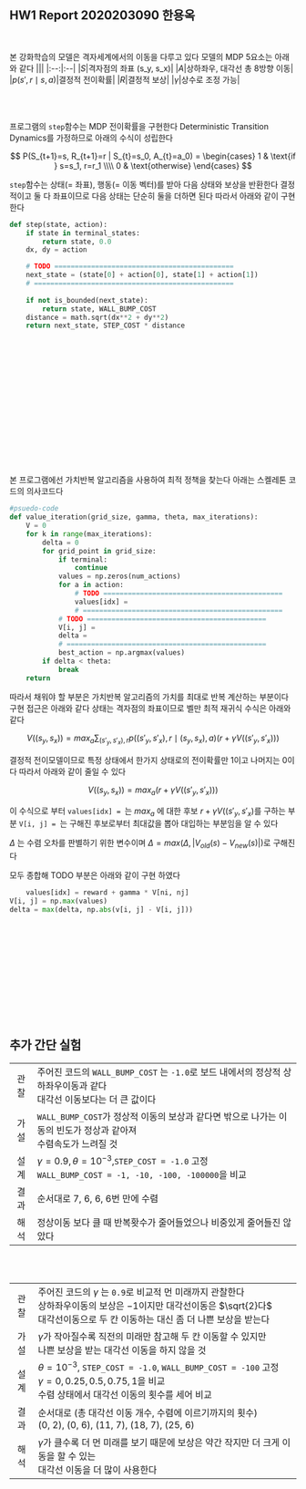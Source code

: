 ## HW1 Report 2020203090 한용옥

<br>

본 강화학습의 모델은 격자세계에서의 이동을 다루고 있다 모델의 MDP 5요소는 아래와 같다
|||
|:--:|:--|
|$S$|격자점의 좌표 (s_y, s_x)|
|$A$|상하좌우, 대각선 총 8방향 이동|
|$p(s',r \mid s,a)$|결정적 전이확률|
|$R$|결정적 보상|
|$\gamma$|상수로 조정 가능|

<br><br>

프로그램의 `step`함수는 MDP 전이확률을 구현한다 Deterministic Transition Dynamics를 가정하므로 아래의 수식이 성립한다

$$
P(S_{t+1}=s, R_{t+1}=r | S_{t}=s_0, A_{t}=a_0) =
\begin{cases}
  1 & \text{if } s=s_1, r=r_1 \\\\
  0 & \text{otherwise}
\end{cases}
$$

`step`함수는 상태(= 좌표), 행동(= 이동 벡터)를 받아 다음 상태와 보상을 반환한다
결정적이고 둘 다 좌표이므로 다음 상태는 단순히 둘을 더하면 된다 따라서 아래와 같이 구현한다
```python
def step(state, action):
    if state in terminal_states:
        return state, 0.0
    dx, dy = action

    # TODO ============================================
    next_state = (state[0] + action[0], state[1] + action[1])
    # =================================================
    
    if not is_bounded(next_state):
        return state, WALL_BUMP_COST
    distance = math.sqrt(dx**2 + dy**2)
    return next_state, STEP_COST * distance
```
<br><br><br><br><br><br><br><br><br><br><br><br><br><br>
본 프로그램에선 가치반복 알고리즘을 사용하여 최적 정책을 찾는다 아래는 스켈레톤 코드의 의사코드다

```python
#psuedo-code
def value_iteration(grid_size, gamma, theta, max_iterations):
    V = 0
    for k in range(max_iterations):
        delta = 0
        for grid_point in grid_size:
            if terminal:
                continue
            values = np.zeros(num_actions)
            for a in action:
                # TODO ============================================
                values[idx] = 
                # =================================================
            # TODO ============================================
            V[i, j] = 
            delta = 
            # =================================================
            best_action = np.argmax(values)
        if delta < theta:
            break
    return
```
따라서 채워야 할 부분은 가치반복 알고리즘의 가치를 최대로 반복 계산하는 부분이다 구현 접근은 아래와 같다 상태는 격자점의 좌표이므로 벨만 최적 재귀식 수식은 아래와 같다

$$
V((s_y, s_x)) = max_{a}\sum_{(s'_y, s'_x), r}{p((s'_y, s'_x),r \mid (s_y, s_x), a)(r + \gamma V((s'_y, s'_x)))}
$$

결정적 전이모델이므로 특정 상태에서 한가지 상태로의 전이확률만 1이고 나머지는 0이다 따라서 아래와 같이 줄일 수 있다

$$
V((s_y, s_x)) = max_{a}(r + \gamma V((s'_y, s'_x)))
$$

이 수식으로 부터 `values[idx] = `는 $max_{a}$ 에 대한 후보 $r + \gamma V((s'_y, s'_x)$를 구하는 부분
`V[i, j] = `는 구해진 후보로부터 최대값을 뽑아 대입하는 부분임을 알 수 있다

$\Delta$ 는 수렴 오차를 판별하기 위한 변수이며 $\Delta = max(\Delta, |V_{old}(s) - V_{new}(s)|)$로 구해진다

모두 종합해 TODO 부분은 아래와 같이 구현 하였다
```python
    values[idx] = reward + gamma * V[ni, nj]
V[i, j] = np.max(values)
delta = max(delta, np.abs(v[i, j] - V[i, j]))
```

<br><br><br><br><br><br><br><br><br><br>

## 추가 간단 실험

|||
|:--:|:--|
|관찰|주어진 코드의 `WALL_BUMP_COST` 는 `-1.0`로 보드 내에서의 정상적 상하좌우이동과 같다<br>대각선 이동보다는 더 큰 값이다|
|가설|`WALL_BUMP_COST`가 정상적 이동의 보상과 같다면 밖으로 나가는 이동의 빈도가 정상과 같아져<br>수렴속도가 느려질 것|
|설계|$\gamma = 0.9, \theta=10^{-3}$,`STEP_COST = -1.0` 고정 <br> `WALL_BUMP_COST = -1, -10, -100, -100000`을 비교|
|결과|순서대로 7, 6, 6, 6번 만에 수렴|
|해석|정상이동 보다 클 때 반복홧수가 줄어들었으나 비중있게 줄어들진 않았다|

<br><br>

|||
|:--:|:--|
|관찰|주어진 코드의 $\gamma$ 는 `0.9`로 비교적 먼 미래까지 관찰한다<br>상하좌우이동의 보상은 $-1$이지만 대각선이동은 $\sqrt{2}다$<br>대각선이동으로 두 칸 이동하는 대신 좀 더 나쁜 보상을 받는다|
|가설|$\gamma$가 작아질수록 직전의 미래만 참고해 두 칸 이동할 수 있지만<br>나쁜 보상을 받는 대각선 이동을 하지 않을 것|
|설계|$\theta=10^{-3}$, `STEP_COST = -1.0`, `WALL_BUMP_COST = -100` 고정 <br> $\gamma = 0, 0.25, 0.5, 0.75, 1$을 비교 <br> 수렴 상태에서 대각선 이동의 횟수를 세어 비교|
|결과|순서대로 (총 대각선 이동 개수, 수렴에 이르기까지의 횟수) <br> (0, 2), (0, 6), (11, 7), (18, 7), (25, 6)|
|해석|$\gamma$가 클수록 더 먼 미래를 보기 때문에 보상은 약간 작지만 더 크게 이동을 할 수 있는<br>대각선 이동을 더 많이 사용한다|
